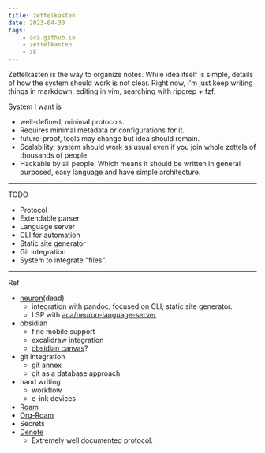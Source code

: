 ```yaml
---
title: zettelkasten
date: 2023-04-30
tags:
    - aca.github.io
    - zettelkasten
    - zk
---
```


Zettelkasten is the way to organize notes. While idea itself is simple, details
of how the system should work is not clear. Right now, I'm just keep writing
things in markdown, editing in vim, searching with ripgrep + fzf.

System I want is

- well-defined, minimal protocols.
- Requires minimal metadata or configurations for it.
- future-proof, tools may change but idea should remain.
- Scalability, system should work as usual even if you join whole zettels of
  thousands of people.
- Hackable by all people. Which means it should be written in general purposed,
  easy language and have simple architecture.

---

TODO

- Protocol
- Extendable parser
- Language server
- CLI for automation
- Static site generator
- Git integration
- System to integrate "files".

---

Ref

- [neuron](https://giScalablethub.com/srid/neuron)(dead)
  - integration with pandoc, focused on CLI, static site generator.
  - LSP with
    [aca/neuron-language-server](https://github.com/aca/neuron-language-server)
- obsidian
  - fine mobile support
  - excalidraw integration
  - [obsidian canvas](https://news.ycombinator.com/item?id=34066824)?
- git integration
  - git annex
  - git as a database approach
- hand writing
  - workflow
  - e-ink devices
- [Roam](https://roamresearch.com/)
- [Org-Roam](https://www.orgroam.com/)
- Secrets
- [Denote](https://news.ycombinator.com/item?id=32066513)
  - Extremely well documented protocol.
